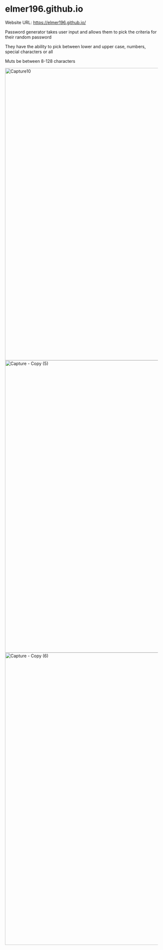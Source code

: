 # elmer196.github.io

Website URL: https://elmer196.github.io/

Password generator takes user input and allows them to pick the criteria for their random password

They have the ability to pick between lower and upper case, numbers, special characters or all

Muts be between 8-128 characters 

<img width="960" alt="Capture10" src="https://user-images.githubusercontent.com/70598209/98611383-71e31880-22b7-11eb-9ac9-71a01ec1e244.PNG">
<img width="960" alt="Capture - Copy (5)" src="https://user-images.githubusercontent.com/70598209/98611385-71e31880-22b7-11eb-952d-cdc6057c8269.PNG">
<img width="960" alt="Capture - Copy (6)" src="https://user-images.githubusercontent.com/70598209/98611387-727baf00-22b7-11eb-952f-fb2aa03ca7f5.PNG">



